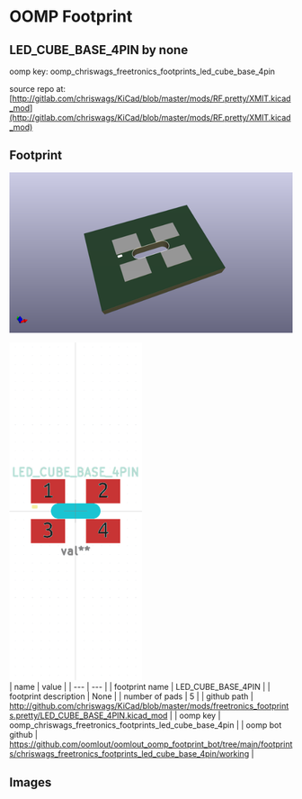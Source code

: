 # OOMP Footprint  
## LED_CUBE_BASE_4PIN  by none  
  
oomp key: oomp_chriswags_freetronics_footprints_led_cube_base_4pin  
  
source repo at: [http://gitlab.com/chriswags/KiCad/blob/master/mods/RF.pretty/XMIT.kicad_mod](http://gitlab.com/chriswags/KiCad/blob/master/mods/RF.pretty/XMIT.kicad_mod)  
## Footprint  
  
[![working_kicad_pcb_3d.png](working_kicad_pcb_3d_600.png)](working_kicad_pcb_3d.png)  
  
[![working.png](working_600.png)](working.png)  
| name | value | 
| --- | --- | 
| footprint name | LED_CUBE_BASE_4PIN | 
| footprint description | None | 
| number of pads | 5 | 
| github path | http://github.com/chriswags/KiCad/blob/master/mods/freetronics_footprints.pretty/LED_CUBE_BASE_4PIN.kicad_mod | 
| oomp key | oomp_chriswags_freetronics_footprints_led_cube_base_4pin | 
| oomp bot github | https://github.com/oomlout/oomlout_oomp_footprint_bot/tree/main/footprints/chriswags_freetronics_footprints_led_cube_base_4pin/working | 
## Images  
